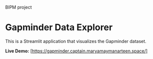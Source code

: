 BIPM project 

# Gapminder Data Explorer

This is a Streamlit application that visualizes the Gapminder dataset.

**Live Demo:** [https://gapminder.captain.maryamaymanarteen.space/]